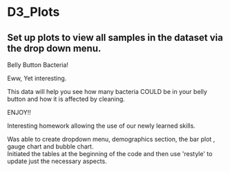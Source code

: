 # D3_Plots

## Set up plots to view all samples in the dataset via the drop down menu. 

Belly Button Bacteria!   

Eww, Yet interesting.  

This data will help you see how many bacteria COULD be in your belly button and how it is affected by cleaning.

ENJOY!!   

Interesting homework allowing the use of our newly learned skills.   

Was able to create dropdown menu, demographics section, the bar plot , gauge chart and bubble chart.  
Initiated the tables at the beginning of the code and then use 'restyle' to update just the necessary aspects.



